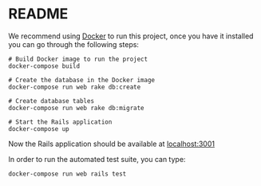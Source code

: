 # README

We recommend using [Docker](https://docs.docker.com/) to run this project, once you have it installed you can go through the following steps:

```shell
# Build Docker image to run the project
docker-compose build

# Create the database in the Docker image
docker-compose run web rake db:create

# Create database tables
docker-compose run web rake db:migrate

# Start the Rails application
docker-compose up
```

Now the Rails application should be available at [localhost:3001](http://localhost:3001/)

In order to run the automated test suite, you can type:

```shell
docker-compose run web rails test
```
